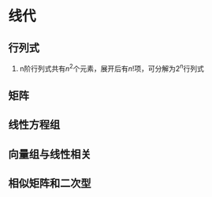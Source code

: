 # 线代



## 行列式

1. n阶行列式共有$n^2$个元素，展开后有$n!$项，可分解为$2^n$行列式

## 矩阵



## 线性方程组



## 向量组与线性相关





## 相似矩阵和二次型